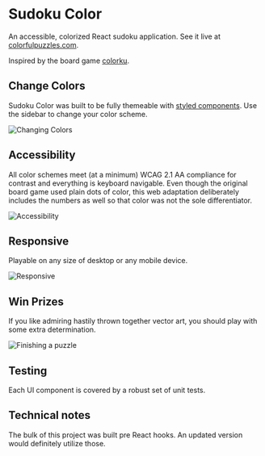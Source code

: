 # Sudoku Color

An accessible, colorized React sudoku application. See it live at [colorfulpuzzles.com](https://colorfulpuzzles.com/).

Inspired by the board game [colorku](https://www.colorku.com/).

## Change Colors
Sudoku Color was built to be fully themeable with [styled components](https://styled-components.com/). Use the sidebar to change your color scheme.

![Changing Colors](https://user-images.githubusercontent.com/19558405/183266466-80ccb1a9-0bba-4ce2-985f-7428f3120ffc.gif)

## Accessibility
All color schemes meet (at a minimum) WCAG 2.1 AA compliance for contrast and everything is keyboard navigable. Even though the original board game used plain dots of color, this web adaptation deliberately includes the numbers as well so that color was not the sole differentiator.

![Accessibility](https://user-images.githubusercontent.com/19558405/183266951-22f511e5-d970-44d7-b86d-82867af512f1.gif)

## Responsive
Playable on any size of desktop or any mobile device.

![Responsive](https://user-images.githubusercontent.com/19558405/183267146-24627ce7-ecc9-4346-94d7-9cd4592d0c79.gif)

## Win Prizes
If you like admiring hastily thrown together vector art, you should play with some extra determination.

![Finishing a puzzle](https://user-images.githubusercontent.com/19558405/183265720-562d2a36-554a-4946-973a-874b678a95fc.gif)

## Testing
Each UI component is covered by a robust set of unit tests.

## Technical notes
The bulk of this project was built pre React hooks. An updated version would definitely utilize those.
